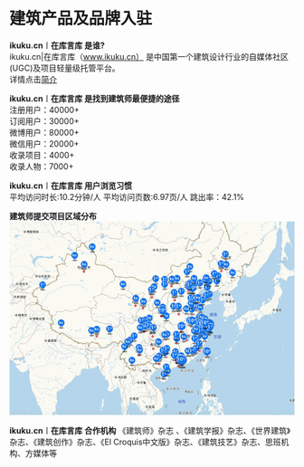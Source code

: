 # 建筑产品及品牌入驻

**ikuku.cn︱在库言库 是谁?**  
ikuku.cn|在库言库（www.ikuku.cn） 是中国第一个建筑设计行业的自媒体社区(UGC)及项目轻量级托管平台。  
详情点击[简介](http://guide.ikuku.cn/index.html)  

**ikuku.cn︱在库言库 是找到建筑师最便捷的途径**  
注册用户：40000+  
订阅用户：30000+  
微博用户：80000+  
微信用户：20000+  
收录项目：4000+  
收录人物：7000+  

**ikuku.cn︱在库言库 用户浏览习惯**  
平均访问时长:10.2分钟/人
平均访问页数:6.97页/人
跳出率：42.1%

**建筑师提交项目区域分布**
![ikuku收录项目分布图](images/mapikuku.jpg)  

**ikuku.cn︱在库言库 合作机构**
《建筑师》杂志 、《建筑学报》杂志、《世界建筑》杂志、《建筑创作》杂志、《El Croquis中文版》杂志、《建筑技艺》杂志、思班机构、方媒体等  



